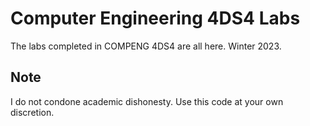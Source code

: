 # Computer Engineering 4DS4 Labs

The labs completed in COMPENG 4DS4 are all here. Winter 2023. 

## Note

I do not condone academic dishonesty. Use this code at your own discretion. 

